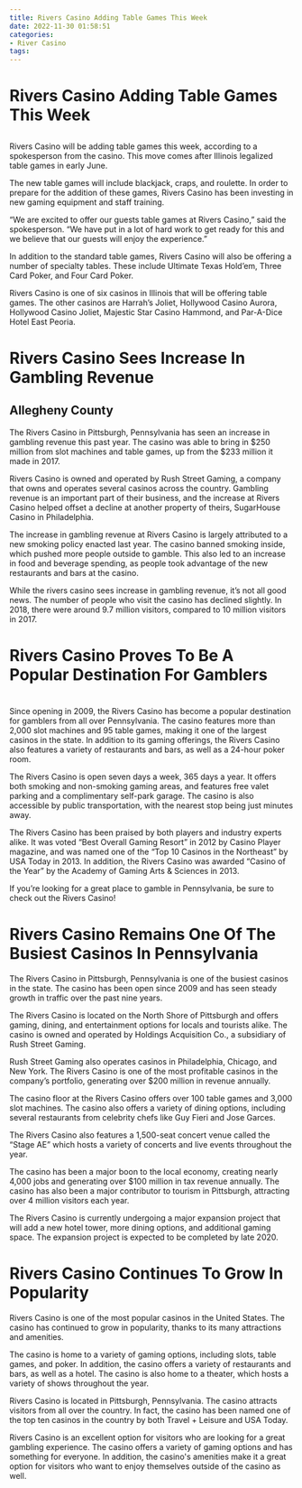 ```yaml
---
title: Rivers Casino Adding Table Games This Week
date: 2022-11-30 01:58:51
categories:
- River Casino
tags:
---
```



#  Rivers Casino Adding Table Games This Week

##

Rivers Casino will be adding table games this week, according to a spokesperson from the casino. This move comes after Illinois legalized table games in early June.

The new table games will include blackjack, craps, and roulette. In order to prepare for the addition of these games, Rivers Casino has been investing in new gaming equipment and staff training.

“We are excited to offer our guests table games at Rivers Casino,” said the spokesperson. “We have put in a lot of hard work to get ready for this and we believe that our guests will enjoy the experience.”

In addition to the standard table games, Rivers Casino will also be offering a number of specialty tables. These include Ultimate Texas Hold’em, Three Card Poker, and Four Card Poker.

Rivers Casino is one of six casinos in Illinois that will be offering table games. The other casinos are Harrah’s Joliet, Hollywood Casino Aurora, Hollywood Casino Joliet, Majestic Star Casino Hammond, and Par-A-Dice Hotel East Peoria.

#  Rivers Casino Sees Increase In Gambling Revenue

 ## Allegheny County

The Rivers Casino in Pittsburgh, Pennsylvania has seen an increase in gambling revenue this past year. The casino was able to bring in $250 million from slot machines and table games, up from the $233 million it made in 2017.

Rivers Casino is owned and operated by Rush Street Gaming, a company that owns and operates several casinos across the country. Gambling revenue is an important part of their business, and the increase at Rivers Casino helped offset a decline at another property of theirs, SugarHouse Casino in Philadelphia.

The increase in gambling revenue at Rivers Casino is largely attributed to a new smoking policy enacted last year. The casino banned smoking inside, which pushed more people outside to gamble. This also led to an increase in food and beverage spending, as people took advantage of the new restaurants and bars at the casino.

While the rivers casino sees increase in gambling revenue, it’s not all good news. The number of people who visit the casino has declined slightly. In 2018, there were around 9.7 million visitors, compared to 10 million visitors in 2017.

#  Rivers Casino Proves To Be A Popular Destination For Gamblers

#

Since opening in 2009, the Rivers Casino has become a popular destination for gamblers from all over Pennsylvania. The casino features more than 2,000 slot machines and 95 table games, making it one of the largest casinos in the state. In addition to its gaming offerings, the Rivers Casino also features a variety of restaurants and bars, as well as a 24-hour poker room.

The Rivers Casino is open seven days a week, 365 days a year. It offers both smoking and non-smoking gaming areas, and features free valet parking and a complimentary self-park garage. The casino is also accessible by public transportation, with the nearest stop being just minutes away.

The Rivers Casino has been praised by both players and industry experts alike. It was voted “Best Overall Gaming Resort” in 2012 by Casino Player magazine, and was named one of the “Top 10 Casinos in the Northeast” by USA Today in 2013. In addition, the Rivers Casino was awarded “Casino of the Year” by the Academy of Gaming Arts & Sciences in 2013.

If you’re looking for a great place to gamble in Pennsylvania, be sure to check out the Rivers Casino!

#  Rivers Casino Remains One Of The Busiest Casinos In Pennsylvania

The Rivers Casino in Pittsburgh, Pennsylvania is one of the busiest casinos in the state. The casino has been open since 2009 and has seen steady growth in traffic over the past nine years.

The Rivers Casino is located on the North Shore of Pittsburgh and offers gaming, dining, and entertainment options for locals and tourists alike. The casino is owned and operated by Holdings Acquisition Co., a subsidiary of Rush Street Gaming.

Rush Street Gaming also operates casinos in Philadelphia, Chicago, and New York. The Rivers Casino is one of the most profitable casinos in the company’s portfolio, generating over $200 million in revenue annually.

The casino floor at the Rivers Casino offers over 100 table games and 3,000 slot machines. The casino also offers a variety of dining options, including several restaurants from celebrity chefs like Guy Fieri and Jose Garces.

The Rivers Casino also features a 1,500-seat concert venue called the “Stage AE” which hosts a variety of concerts and live events throughout the year.

The casino has been a major boon to the local economy, creating nearly 4,000 jobs and generating over $100 million in tax revenue annually. The casino has also been a major contributor to tourism in Pittsburgh, attracting over 4 million visitors each year.

The Rivers Casino is currently undergoing a major expansion project that will add a new hotel tower, more dining options, and additional gaming space. The expansion project is expected to be completed by late 2020.

#  Rivers Casino Continues To Grow In Popularity

Rivers Casino is one of the most popular casinos in the United States. The casino has continued to grow in popularity, thanks to its many attractions and amenities.

The casino is home to a variety of gaming options, including slots, table games, and poker. In addition, the casino offers a variety of restaurants and bars, as well as a hotel. The casino is also home to a theater, which hosts a variety of shows throughout the year.

Rivers Casino is located in Pittsburgh, Pennsylvania. The casino attracts visitors from all over the country. In fact, the casino has been named one of the top ten casinos in the country by both Travel + Leisure and USA Today.

Rivers Casino is an excellent option for visitors who are looking for a great gambling experience. The casino offers a variety of gaming options and has something for everyone. In addition, the casino's amenities make it a great option for visitors who want to enjoy themselves outside of the casino as well.